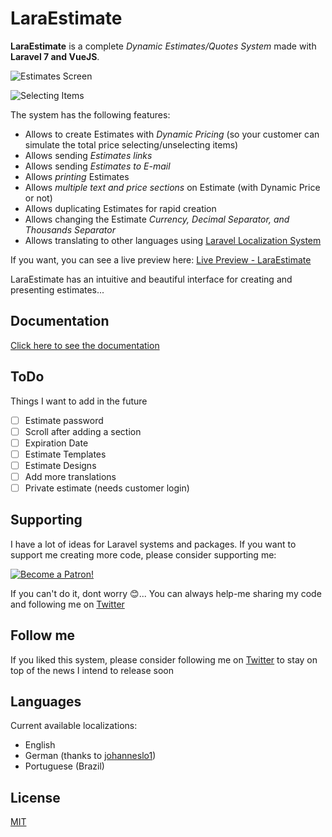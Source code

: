 # LaraEstimate

**LaraEstimate** is a complete *Dynamic Estimates/Quotes System* made with **Laravel 7 and VueJS**. 

![Estimates Screen](https://tiagosilvapereira.github.io/laraestimate-docs/images/estimates.png)

![Selecting Items](https://tiagosilvapereira.github.io/laraestimate-docs/images/selecting-items.gif)

The system has the following features:

- Allows to create Estimates with *Dynamic Pricing* (so your customer can simulate the total price selecting/unselecting items)
- Allows sending *Estimates links*
- Allows sending *Estimates to E-mail*
- Allows *printing* Estimates
- Allows *multiple text and price sections* on Estimate (with Dynamic Price or not)
- Allows duplicating Estimates for rapid creation
- Allows changing the Estimate *Currency, Decimal Separator, and Thousands Separator*
- Allows translating to other languages using [Laravel Localization System](https://laravel.com/docs/7.x/localization)

If you want, you can see a live preview here: [Live Preview - LaraEstimate](https://laraestimate-preview.kingofcode.com.br/)

LaraEstimate has an intuitive and beautiful interface for creating and presenting estimates...

## Documentation

[Click here to see the documentation](https://tiagosilvapereira.github.io/laraestimate-docs/)

## ToDo

Things I want to add in the future

- [ ] Estimate password
- [ ] Scroll after adding a section
- [ ] Expiration Date
- [ ] Estimate Templates
- [ ] Estimate Designs
- [ ] Add more translations
- [ ] Private estimate (needs customer login)

## Supporting

I have a lot of ideas for Laravel systems and packages. If you want to support me creating more code, please consider supporting me:

[![Become a Patron!](https://c5.patreon.com/external/logo/become_a_patron_button@2x.png)](https://www.patreon.com/bePatron?u=32841026)

If you can't do it, dont worry :blush:... You can always help-me sharing my code and following me on [Twitter](https://twitter.com/Tiago_Ferat)

## Follow me

If you liked this system, please consider following me on [Twitter](https://twitter.com/Tiago_Ferat) to stay on top of the news I intend to release soon

## Languages

Current available localizations:

- English
- German (thanks to [johanneslo1](https://github.com/johanneslo1))
- Portuguese (Brazil)

## License
[MIT](LICENSE.md)
